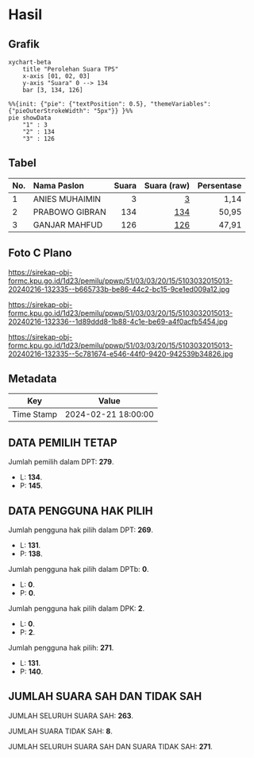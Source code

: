 # Hasil

## Grafik

```mermaid
xychart-beta
    title "Perolehan Suara TPS"
    x-axis [01, 02, 03]
    y-axis "Suara" 0 --> 134
    bar [3, 134, 126]
```

```mermaid
%%{init: {"pie": {"textPosition": 0.5}, "themeVariables": {"pieOuterStrokeWidth": "5px"}} }%%
pie showData
    "1" : 3
    "2" : 134
    "3" : 126
```

## Tabel

| No. | Nama Paslon    | Suara | Suara (raw) | Persentase |
|:--- |:-------------- | -----:| -----------:| ----------:|
| 1   | ANIES MUHAIMIN | 3     | [3][p-1]    | 1,14       |
| 2   | PRABOWO GIBRAN | 134   | [134][p-2]  | 50,95      |
| 3   | GANJAR MAHFUD  | 126   | [126][p-3]  | 47,91      |


[p-1]: https://github.com/gigit-pemilu/pemilu-2024-51-bali/blob/main/pilpres/hitung-suara/sub/51-bali/sub/03-badung/sub/03-abiansemal/sub/2015-mekar-bhuwana/sub/013-tps/sub/paslon-1.txt
[p-2]: https://github.com/gigit-pemilu/pemilu-2024-51-bali/blob/main/pilpres/hitung-suara/sub/51-bali/sub/03-badung/sub/03-abiansemal/sub/2015-mekar-bhuwana/sub/013-tps/sub/paslon-2.txt
[p-3]: https://github.com/gigit-pemilu/pemilu-2024-51-bali/blob/main/pilpres/hitung-suara/sub/51-bali/sub/03-badung/sub/03-abiansemal/sub/2015-mekar-bhuwana/sub/013-tps/sub/paslon-3.txt

## Foto C Plano

https://sirekap-obj-formc.kpu.go.id/1d23/pemilu/ppwp/51/03/03/20/15/5103032015013-20240216-132335--b665733b-be86-44c2-bc15-9ce1ed009a12.jpg

https://sirekap-obj-formc.kpu.go.id/1d23/pemilu/ppwp/51/03/03/20/15/5103032015013-20240216-132336--1d89ddd8-1b88-4c1e-be69-a4f0acfb5454.jpg

https://sirekap-obj-formc.kpu.go.id/1d23/pemilu/ppwp/51/03/03/20/15/5103032015013-20240216-132335--5c781674-e546-44f0-9420-942539b34826.jpg


## Metadata

| Key        | Value               |
| ---------- | ------------------- |
| Time Stamp | 2024-02-21 18:00:00 |


## DATA PEMILIH TETAP

Jumlah pemilih dalam DPT: **279**.
 * L: **134**.
 * P: **145**.

## DATA PENGGUNA HAK PILIH

Jumlah pengguna hak pilih dalam DPT: **269**.
 * L: **131**.
 * P: **138**.

Jumlah pengguna hak pilih dalam DPTb: **0**.
 * L: **0**.
 * P: **0**.

Jumlah pengguna hak pilih dalam DPK: **2**.
 * L: **0**.
 * P: **2**.

Jumlah pengguna hak pilih: **271**.
 * L: **131**.
 * P: **140**.

## JUMLAH SUARA SAH DAN TIDAK SAH

JUMLAH SELURUH SUARA SAH: **263**.

JUMLAH SUARA TIDAK SAH: **8**.

JUMLAH SELURUH SUARA SAH DAN SUARA TIDAK SAH: **271**.


